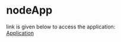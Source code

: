 # nodeApp
link is given below to access the application:<br>
[Application](https://nodejs-add-remove.herokuapp.com/users)
